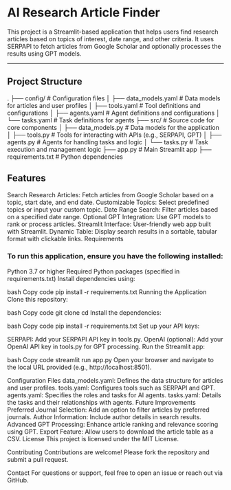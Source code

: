 # AI Research Article Finder

This project is a Streamlit-based application that helps users find research articles based on topics of interest, date range, and other criteria. It uses SERPAPI to fetch articles from Google Scholar and optionally processes the results using GPT models.

---

## Project Structure

.
├── config/                    # Configuration files
│   ├── data_models.yaml       # Data models for articles and user profiles
│   ├── tools.yaml             # Tool definitions and configurations
│   ├── agents.yaml            # Agent definitions and configurations
│   └── tasks.yaml             # Task definitions for agents
├── src/                       # Source code for core components
│   ├── data_models.py         # Data models for the application
│   ├── tools.py               # Tools for interacting with APIs (e.g., SERPAPI, GPT)
│   ├── agents.py              # Agents for handling tasks and logic
│   └── tasks.py               # Task execution and management logic
├── app.py                     # Main Streamlit app
├── requirements.txt           # Python dependencies


## Features
Search Research Articles: Fetch articles from Google Scholar based on a topic, start date, and end date.
Customizable Topics: Select predefined topics or input your custom topic.
Date Range Search: Filter articles based on a specified date range.
Optional GPT Integration: Use GPT models to rank or process articles.
Streamlit Interface: User-friendly web app built with Streamlit.
Dynamic Table: Display search results in a sortable, tabular format with clickable links.
Requirements

### To run this application, ensure you have the following installed:

Python 3.7 or higher
Required Python packages (specified in requirements.txt)
Install dependencies using:

bash
Copy code
pip install -r requirements.txt
Running the Application
Clone this repository:

bash
Copy code
git clone <repository-url>
cd <repository-folder>
Install the dependencies:

bash
Copy code
pip install -r requirements.txt
Set up your API keys:

SERPAPI: Add your SERPAPI API key in tools.py.
OpenAI (optional): Add your OpenAI API key in tools.py for GPT processing.
Run the Streamlit app:

bash
Copy code
streamlit run app.py
Open your browser and navigate to the local URL provided (e.g., http://localhost:8501).

Configuration Files
data_models.yaml: Defines the data structure for articles and user profiles.
tools.yaml: Configures tools such as SERPAPI and GPT.
agents.yaml: Specifies the roles and tasks for AI agents.
tasks.yaml: Details the tasks and their relationships with agents.
Future Improvements
Preferred Journal Selection: Add an option to filter articles by preferred journals.
Author Information: Include author details in search results.
Advanced GPT Processing: Enhance article ranking and relevance scoring using GPT.
Export Feature: Allow users to download the article table as a CSV.
License
This project is licensed under the MIT License.

Contributing
Contributions are welcome! Please fork the repository and submit a pull request.

Contact
For questions or support, feel free to open an issue or reach out via GitHub.